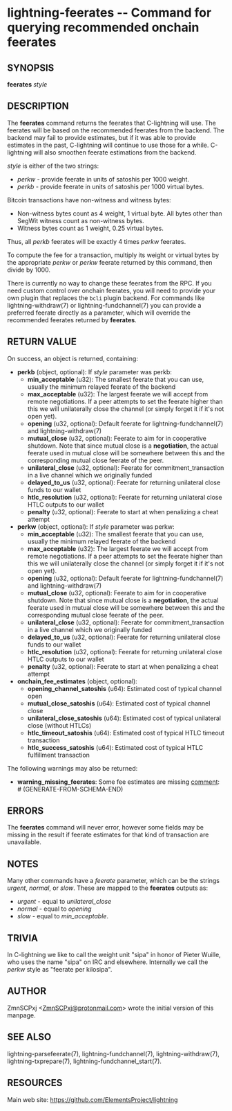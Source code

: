lightning-feerates -- Command for querying recommended onchain feerates
=======================================================================

SYNOPSIS
--------

**feerates** *style*

DESCRIPTION
-----------

The **feerates** command returns the feerates that C-lightning will use.
The feerates will be based on the recommended feerates from the backend.
The backend may fail to provide estimates, but if it was able to provide
estimates in the past, C-lightning will continue to use those for a while.
C-lightning will also smoothen feerate estimations from the backend.

*style* is either of the two strings:

* *perkw* - provide feerate in units of satoshis per 1000 weight.
* *perkb* - provide feerate in units of satoshis per 1000 virtual bytes.

Bitcoin transactions have non-witness and witness bytes:

* Non-witness bytes count as 4 weight, 1 virtual byte.
  All bytes other than SegWit witness count as non-witness bytes.
* Witness bytes count as 1 weight, 0.25 virtual bytes.

Thus, all *perkb* feerates will be exactly 4 times *perkw* feerates.

To compute the fee for a transaction, multiply its weight or virtual bytes
by the appropriate *perkw* or *perkw* feerate
returned by this command,
then divide by 1000.

There is currently no way to change these feerates from the RPC.
If you need custom control over onchain feerates,
you will need to provide your own plugin
that replaces the `bcli` plugin backend.
For commands like lightning-withdraw(7) or lightning-fundchannel(7) you
can provide a preferred feerate directly as a parameter,
which will override the recommended feerates returned by **feerates**.

RETURN VALUE
------------

[comment]: # (GENERATE-FROM-SCHEMA-START)
On success, an object is returned, containing:
- **perkb** (object, optional): If *style* parameter was perkb:
  - **min_acceptable** (u32): The smallest feerate that you can use, usually the minimum relayed feerate of the backend
  - **max_acceptable** (u32): The largest feerate we will accept from remote negotiations.  If a peer attempts to set the feerate higher than this we will unilaterally close the channel (or simply forget it if it's not open yet).
  - **opening** (u32, optional): Default feerate for lightning-fundchannel(7) and lightning-withdraw(7)
  - **mutual_close** (u32, optional): Feerate to aim for in cooperative shutdown.  Note that since mutual close is a **negotiation**, the actual feerate used in mutual close will be somewhere between this and the corresponding mutual close feerate of the peer.
  - **unilateral_close** (u32, optional): Feerate for commitment_transaction in a live channel which we originally funded
  - **delayed_to_us** (u32, optional): Feerate for returning unilateral close funds to our wallet
  - **htlc_resolution** (u32, optional): Feerate for returning unilateral close HTLC outputs to our wallet
  - **penalty** (u32, optional): Feerate to start at when penalizing a cheat attempt
- **perkw** (object, optional): If *style* parameter was perkw:
  - **min_acceptable** (u32): The smallest feerate that you can use, usually the minimum relayed feerate of the backend
  - **max_acceptable** (u32): The largest feerate we will accept from remote negotiations.  If a peer attempts to set the feerate higher than this we will unilaterally close the channel (or simply forget it if it's not open yet).
  - **opening** (u32, optional): Default feerate for lightning-fundchannel(7) and lightning-withdraw(7)
  - **mutual_close** (u32, optional): Feerate to aim for in cooperative shutdown.  Note that since mutual close is a **negotiation**, the actual feerate used in mutual close will be somewhere between this and the corresponding mutual close feerate of the peer.
  - **unilateral_close** (u32, optional): Feerate for commitment_transaction in a live channel which we originally funded
  - **delayed_to_us** (u32, optional): Feerate for returning unilateral close funds to our wallet
  - **htlc_resolution** (u32, optional): Feerate for returning unilateral close HTLC outputs to our wallet
  - **penalty** (u32, optional): Feerate to start at when penalizing a cheat attempt
- **onchain_fee_estimates** (object, optional):
  - **opening_channel_satoshis** (u64): Estimated cost of typical channel open
  - **mutual_close_satoshis** (u64): Estimated cost of typical channel close
  - **unilateral_close_satoshis** (u64): Estimated cost of typical unilateral close (without HTLCs)
  - **htlc_timeout_satoshis** (u64): Estimated cost of typical HTLC timeout transaction
  - **htlc_success_satoshis** (u64): Estimated cost of typical HTLC fulfillment transaction

The following warnings may also be returned:
- **warning_missing_feerates**: Some fee estimates are missing
[comment]: # (GENERATE-FROM-SCHEMA-END)

ERRORS
------

The **feerates** command will never error,
however some fields may be missing in the result
if feerate estimates for that kind of transaction are unavailable.

NOTES
-----

Many other commands have a *feerate* parameter, which can be the strings
*urgent*, *normal*, or *slow*.
These are mapped to the **feerates** outputs as:

* *urgent* - equal to *unilateral\_close*
* *normal* - equal to *opening*
* *slow* - equal to *min\_acceptable*.

TRIVIA
------

In C-lightning we like to call the weight unit "sipa"
in honor of Pieter Wuille,
who uses the name "sipa" on IRC and elsewhere.
Internally we call the *perkw* style as "feerate per kilosipa".

AUTHOR
------

ZmnSCPxj <<ZmnSCPxj@protonmail.com>> wrote the initial version of this
manpage.

SEE ALSO
--------

lightning-parsefeerate(7), lightning-fundchannel(7), lightning-withdraw(7),
lightning-txprepare(7), lightning-fundchannel_start(7).

RESOURCES
---------

Main web site: <https://github.com/ElementsProject/lightning>

[comment]: # ( SHA256STAMP:b7efbc2380ce39e1d8f244a9c16203f034d53b84f8396f4c4fc06973d24cefe4)
